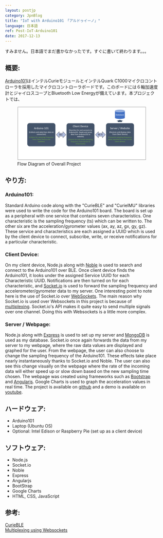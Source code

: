 ```yaml
---
layout: postjp
category: JpnBlog
title: "IoT with Arduino101　「アルドゥイーノ」"
language: 日本語
ref: Post-IoT-Arduino101
date: 2017-12-13
---
```


すみません。日本語でまだ書かなかったです。すぐに書いて終わります。。。

## 概要:
[Arduino101](https://store.arduino.cc/usa/arduino-101)はインテルCurieモジュールとインテルQuark C1000マイクロコントローラを採用したマイクロコントローラボードです。このボードには６軸加速度計とジャイロスコープとBluetooth Low Energyが備えています。本プロジェクトでは、

<div class="mb-3">
<figure>
  <img class="mx-auto d-block mb-3" style="width: 800px;" src="/assets/img/projects/arduino101/arduino101_diagram_db.png" alt="a101_diagram">
  <figcaption class="figure-caption text-center">Flow Diagram of Overall Project</figcaption>
</figure>
</div>

## やり方:
### Arduino101:
Standard Arduino code along with the "CurieBLE" and "CurieIMU" libraries were used to write the code for the Arduino101 board.  The board is set up as a peripheral with one service that contains seven characteristics.  One characteristic is the sampling frequency (ts) which can be written to. The other six are the acceleration/gyrometer values (ax, ay, az, gx, gy, gz).  These service and characteristics are each assigned a UUID which is used by the client device to connect, subscribe, write, or receive notifications for a particular characteristic.  

### Client Device:
On my client device, Node.js along with [Noble](https://github.com/sandeepmistry/noble) is used to search and connect to the Arduino101 over BLE.  Once client device finds the Arduino101, it looks under the assigned Service UUID for each Characteristic UUID.  Notifications are then turned on for each characteristic, and [Socket.io](https://socket.io/) is used to forward the sampling frequency and accelerometer/gyrometer data to my server.  One interesting point to note here is the use of Socket.io over [WebSockets](https://github.com/websockets/ws).  The main reason why Socket.io is used over Websockets in this project is because of [multiplexing](https://en.wikipedia.org/wiki/Multiplexing).  Socket.io's API makes it quite easy to send multiple signals over one channel.  Doing this with Websockets is a little more complex.

### Server / Webpage:
Node.js along with [Express](https://expressjs.com/) is used to set up my server and [MongoDB](https://www.mongodb.com/) is used as my database.  Socket.io once again forwards the data from my server to my webpage, where the raw data values are displayed and graphed for the user.  From the webpage, the user can also choose to change the sampling frequency of the Arduino101.  These effects take place nearly instantaneously thanks to Socket.io and Noble. The user can also see this change visually on the webpage where the rate of the incoming data will either speed up or slow down based on the new sampling time chosen.  The webpage was created using frameworks such as [Bootstrap](https://getbootstrap.com/) and [Angularjs](https://angularjs.org/). Google Charts is used to graph the acceleration values in real time.  The project is available on [github](https://github.com/JLSeto/Arduino101) and a demo is available on [youtube](https://www.youtube.com/watch?v=x961tXPIoRY&feature=youtu.be).

## ハードウェア:
- Arduino101
- Laptop (Ubuntu OS)
- Optional: Intel Edison or Raspberry Pie (set up as a client device)

## ソフトウェア:
- Node.js
- Socket.io
- Noble
- Express
- Angularjs
- BootStrap
- Google Charts
- HTML, CSS, JavaScript

## 参考:
[CurieBLE](https://www.arduino.cc/en/Reference/CurieBLE)<br>
[Multiplexing using Websockets](https://www.rabbitmq.com/blog/2012/02/23/how-to-compose-apps-using-websockets/)<br>
